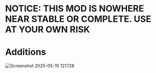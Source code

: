 # NOTICE: THIS MOD IS NOWHERE NEAR STABLE OR COMPLETE. USE AT YOUR OWN RISK

# Additions

![Screenshot 2025-05-15 121728](https://github.com/user-attachments/assets/02322515-7c86-45f7-acec-efd7d572ae34)
